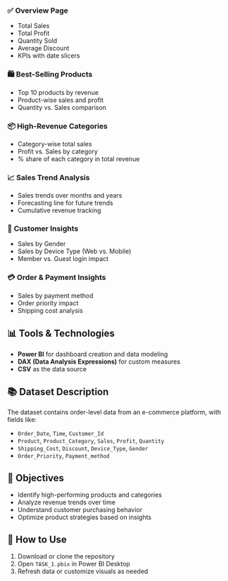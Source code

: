 ### ✅ **Overview Page**
- Total Sales
- Total Profit
- Quantity Sold
- Average Discount
- KPIs with date slicers

### 🛍️ **Best-Selling Products**
- Top 10 products by revenue
- Product-wise sales and profit
- Quantity vs. Sales comparison

### 📦 **High-Revenue Categories**
- Category-wise total sales
- Profit vs. Sales by category
- % share of each category in total revenue

### 📈 **Sales Trend Analysis**
- Sales trends over months and years
- Forecasting line for future trends
- Cumulative revenue tracking

### 👤 **Customer Insights**
- Sales by Gender
- Sales by Device Type (Web vs. Mobile)
- Member vs. Guest login impact

### 💳 **Order & Payment Insights**
- Sales by payment method
- Order priority impact
- Shipping cost analysis


## 📊 Tools & Technologies

- **Power BI** for dashboard creation and data modeling
- **DAX (Data Analysis Expressions)** for custom measures
- **CSV** as the data source

## 📚 Dataset Description

The dataset contains order-level data from an e-commerce platform, with fields like:
- `Order_Date`, `Time`, `Customer_Id`
- `Product`, `Product_Category`, `Sales`, `Profit`, `Quantity`
- `Shipping_Cost`, `Discount`, `Device_Type`, `Gender`
- `Order_Priority`, `Payment_method`


## 🎯 Objectives

- Identify high-performing products and categories
- Analyze revenue trends over time
- Understand customer purchasing behavior
- Optimize product strategies based on insights


## 📌 How to Use

1. Download or clone the repository
2. Open `TASK_1.pbix` in Power BI Desktop
3. Refresh data or customize visuals as needed
